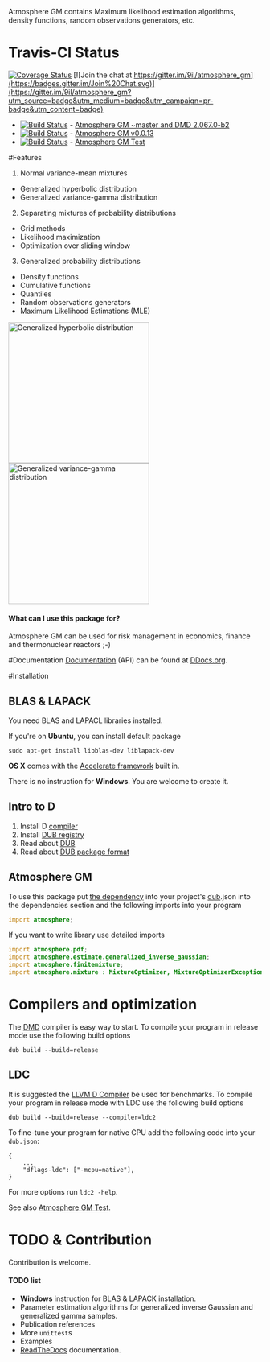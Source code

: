 Atmosphere GM contains Maximum likelihood estimation algorithms, density functions, random observations generators, etc.

# Travis-CI Status
[![Coverage Status](https://coveralls.io/repos/9il/atmosphere_gm/badge.svg?branch=master)](https://coveralls.io/r/9il/atmosphere_gm?branch=master)
[![Join the chat at https://gitter.im/9il/atmosphere_gm](https://badges.gitter.im/Join%20Chat.svg)](https://gitter.im/9il/atmosphere_gm?utm_source=badge&utm_medium=badge&utm_campaign=pr-badge&utm_content=badge)
+ [![Build Status](https://travis-ci.org/9il/atmosphere_gm.svg)](https://travis-ci.org/9il/atmosphere_gm) - [Atmosphere GM ~master and DMD 2.067.0-b2](https://travis-ci.org/9il/atmosphere_gm)
+ [![Build Status](https://travis-ci.org/9il/atmosphere_gm.svg?branch=v0.0.13)](https://travis-ci.org/9il/atmosphere_gm) - [Atmosphere GM v0.0.13](https://travis-ci.org/9il/atmosphere_gm)
+ [![Build Status](https://travis-ci.org/9il/atmosphere_gm_test.svg)](https://travis-ci.org/9il/atmosphere_gm_test) - [Atmosphere GM Test](https://travis-ci.org/9il/atmosphere_gm_test)

#Features
 1. Normal variance-mean mixtures
  + Generalized hyperbolic distribution
  + Generalized variance-gamma distribution
 2. Separating mixtures of probability distributions
  + Grid methods
  + Likelihood maximization
  + Optimization over sliding window
 3. Generalized probability distributions
  + Density functions
  + Cumulative functions
  + Quantiles
  + Random observations generators
  + Maximum Likelihood Estimations (MLE)

<img src="http://9il.github.io/atmosphere_gm/view/images/GHyp_0148.svg" alt="Generalized hyperbolic distribution" width="280" />
<img src="http://9il.github.io/atmosphere_gm/view/images/GV-gamma_0120.svg" alt="Generalized variance-gamma distribution" width="280" />

#### What can I use this package for? 
Atmosphere GM can be used for risk management in economics, finance and thermonuclear reactors ;-)

#Documentation
[Documentation](http://ddocs.org/atmosphere_gm/latest/atmosphere.html) (API) can be found at [DDocs.org](http://ddocs.org).

#Installation
## BLAS & LAPACK
You need BLAS and LAPACL libraries installed.

If you're on **Ubuntu**, you can install default package 
```
sudo apt-get install libblas-dev liblapack-dev 
```

**OS X** comes with the [Accelerate framework](https://developer.apple.com/library/mac/documentation/Accelerate/Reference/BLAS_Ref/index.html#//apple_ref/doc/uid/TP40009457) built in. 

There is no instruction for **Windows**. You are welcome to create it.

## Intro to D
1. Install D [compiler](http://dlang.org/download.html)
2. Install [DUB registry](http://code.dlang.org/download)
3. Read about [DUB](http://code.dlang.org/about)
4. Read about [DUB package format](http://code.dlang.org/package-format)

## Atmosphere GM
To use this package put [the dependency]((http://code.dlang.org/packages/atmosphere_gm)) into your project's
[dub](http://code.dlang.org/about).json into the dependencies section
and the following imports into your program
```D
import atmosphere;
```
If you want to write library use detailed imports
```D
import atmosphere.pdf;
import atmosphere.estimate.generalized_inverse_gaussian;
import atmosphere.finitemixture;
import atmosphere.mixture : MixtureOptimizer, MixtureOptimizerException;
```

# Compilers and optimization
The [DMD](http://dlang.org/download.html) compiler is easy way to start.
To compile your program in release mode use the following build options
```shell
dub build --build=release
```
## LDC
It is suggested the [LLVM D Compiler](https://github.com/ldc-developers/ldc/releases) be used for benchmarks.
To compile your program in release mode with LDC use the following build options
```
dub build --build=release --compiler=ldc2
```
To fine-tune your program for native CPU add the following code into your `dub.json`:
```
{
	...
	"dflags-ldc": ["-mcpu=native"],
}
```
For more options run `ldc2 -help`.

See also [Atmosphere GM Test](https://github.com/9il/atmosphere_gm_test). 

# TODO & Contribution
Contribution is welcome.
#### TODO list
+ **Windows** instruction for BLAS & LAPACK installation.
+ Parameter estimation algorithms for generalized inverse Gaussian and generalized gamma samples.
+ Publication references
+ More `unittest`s
+ Examples
+ [ReadTheDocs](https://readthedocs.org) documentation.
